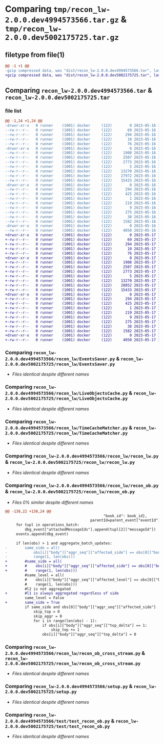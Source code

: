 # Comparing `tmp/recon_lw-2.0.0.dev4994573566.tar.gz` & `tmp/recon_lw-2.0.0.dev5002175725.tar.gz`

## filetype from file(1)

```diff
@@ -1 +1 @@
-gzip compressed data, was "dist/recon_lw-2.0.0.dev4994573566.tar", last modified: Tue May 16 16:48:35 2023, max compression
+gzip compressed data, was "dist/recon_lw-2.0.0.dev5002175725.tar", last modified: Wed May 17 10:32:21 2023, max compression
```

## Comparing `recon_lw-2.0.0.dev4994573566.tar` & `recon_lw-2.0.0.dev5002175725.tar`

### file list

```diff
@@ -1,24 +1,24 @@
-drwxr-xr-x   0 runner    (1001) docker     (122)        0 2023-05-16 16:48:35.000000 recon_lw-2.0.0.dev4994573566/
--rw-r--r--   0 runner    (1001) docker     (122)       69 2023-05-16 16:48:10.000000 recon_lw-2.0.0.dev4994573566/MANIFEST.in
--rw-r--r--   0 runner    (1001) docker     (122)      294 2023-05-16 16:48:35.000000 recon_lw-2.0.0.dev4994573566/PKG-INFO
--rw-r--r--   0 runner    (1001) docker     (122)       10 2023-05-16 16:48:10.000000 recon_lw-2.0.0.dev4994573566/README.md
--rw-r--r--   0 runner    (1001) docker     (122)       76 2023-05-16 16:48:16.000000 recon_lw-2.0.0.dev4994573566/package_info.json
-drwxr-xr-x   0 runner    (1001) docker     (122)        0 2023-05-16 16:48:35.000000 recon_lw-2.0.0.dev4994573566/recon_lw/
--rw-r--r--   0 runner    (1001) docker     (122)     1908 2023-05-16 16:48:10.000000 recon_lw-2.0.0.dev4994573566/recon_lw/EventsSaver.py
--rw-r--r--   0 runner    (1001) docker     (122)     2507 2023-05-16 16:48:10.000000 recon_lw-2.0.0.dev4994573566/recon_lw/LiveObjectsCache.py
--rw-r--r--   0 runner    (1001) docker     (122)     2773 2023-05-16 16:48:10.000000 recon_lw-2.0.0.dev4994573566/recon_lw/TimeCacheMatcher.py
--rw-r--r--   0 runner    (1001) docker     (122)        5 2023-05-16 16:48:10.000000 recon_lw-2.0.0.dev4994573566/recon_lw/__init__.py
--rw-r--r--   0 runner    (1001) docker     (122)    13270 2023-05-16 16:48:10.000000 recon_lw-2.0.0.dev4994573566/recon_lw/recon_lw.py
--rw-r--r--   0 runner    (1001) docker     (122)    27972 2023-05-16 16:48:10.000000 recon_lw-2.0.0.dev4994573566/recon_lw/recon_ob.py
--rw-r--r--   0 runner    (1001) docker     (122)    15433 2023-05-16 16:48:10.000000 recon_lw-2.0.0.dev4994573566/recon_lw/recon_ob_cross_stream.py
-drwxr-xr-x   0 runner    (1001) docker     (122)        0 2023-05-16 16:48:35.000000 recon_lw-2.0.0.dev4994573566/recon_lw.egg-info/
--rw-r--r--   0 runner    (1001) docker     (122)      294 2023-05-16 16:48:35.000000 recon_lw-2.0.0.dev4994573566/recon_lw.egg-info/PKG-INFO
--rw-r--r--   0 runner    (1001) docker     (122)      425 2023-05-16 16:48:35.000000 recon_lw-2.0.0.dev4994573566/recon_lw.egg-info/SOURCES.txt
--rw-r--r--   0 runner    (1001) docker     (122)        1 2023-05-16 16:48:35.000000 recon_lw-2.0.0.dev4994573566/recon_lw.egg-info/dependency_links.txt
--rw-r--r--   0 runner    (1001) docker     (122)      219 2023-05-16 16:48:35.000000 recon_lw-2.0.0.dev4994573566/recon_lw.egg-info/requires.txt
--rw-r--r--   0 runner    (1001) docker     (122)        9 2023-05-16 16:48:35.000000 recon_lw-2.0.0.dev4994573566/recon_lw.egg-info/top_level.txt
--rw-r--r--   0 runner    (1001) docker     (122)      275 2023-05-16 16:48:10.000000 recon_lw-2.0.0.dev4994573566/requirements.txt
--rw-r--r--   0 runner    (1001) docker     (122)       38 2023-05-16 16:48:35.000000 recon_lw-2.0.0.dev4994573566/setup.cfg
--rw-r--r--   0 runner    (1001) docker     (122)     1582 2023-05-16 16:48:10.000000 recon_lw-2.0.0.dev4994573566/setup.py
-drwxr-xr-x   0 runner    (1001) docker     (122)        0 2023-05-16 16:48:35.000000 recon_lw-2.0.0.dev4994573566/test/
--rw-r--r--   0 runner    (1001) docker     (122)     4050 2023-05-16 16:48:10.000000 recon_lw-2.0.0.dev4994573566/test/test_recon_ob.py
+drwxr-xr-x   0 runner    (1001) docker     (122)        0 2023-05-17 10:32:21.000000 recon_lw-2.0.0.dev5002175725/
+-rw-r--r--   0 runner    (1001) docker     (122)       69 2023-05-17 10:31:41.000000 recon_lw-2.0.0.dev5002175725/MANIFEST.in
+-rw-r--r--   0 runner    (1001) docker     (122)      294 2023-05-17 10:32:21.000000 recon_lw-2.0.0.dev5002175725/PKG-INFO
+-rw-r--r--   0 runner    (1001) docker     (122)       10 2023-05-17 10:31:41.000000 recon_lw-2.0.0.dev5002175725/README.md
+-rw-r--r--   0 runner    (1001) docker     (122)       76 2023-05-17 10:32:03.000000 recon_lw-2.0.0.dev5002175725/package_info.json
+drwxr-xr-x   0 runner    (1001) docker     (122)        0 2023-05-17 10:32:21.000000 recon_lw-2.0.0.dev5002175725/recon_lw/
+-rw-r--r--   0 runner    (1001) docker     (122)     1908 2023-05-17 10:31:41.000000 recon_lw-2.0.0.dev5002175725/recon_lw/EventsSaver.py
+-rw-r--r--   0 runner    (1001) docker     (122)     2507 2023-05-17 10:31:41.000000 recon_lw-2.0.0.dev5002175725/recon_lw/LiveObjectsCache.py
+-rw-r--r--   0 runner    (1001) docker     (122)     2773 2023-05-17 10:31:41.000000 recon_lw-2.0.0.dev5002175725/recon_lw/TimeCacheMatcher.py
+-rw-r--r--   0 runner    (1001) docker     (122)        5 2023-05-17 10:31:41.000000 recon_lw-2.0.0.dev5002175725/recon_lw/__init__.py
+-rw-r--r--   0 runner    (1001) docker     (122)    13270 2023-05-17 10:31:41.000000 recon_lw-2.0.0.dev5002175725/recon_lw/recon_lw.py
+-rw-r--r--   0 runner    (1001) docker     (122)    28052 2023-05-17 10:31:41.000000 recon_lw-2.0.0.dev5002175725/recon_lw/recon_ob.py
+-rw-r--r--   0 runner    (1001) docker     (122)    15433 2023-05-17 10:31:41.000000 recon_lw-2.0.0.dev5002175725/recon_lw/recon_ob_cross_stream.py
+drwxr-xr-x   0 runner    (1001) docker     (122)        0 2023-05-17 10:32:21.000000 recon_lw-2.0.0.dev5002175725/recon_lw.egg-info/
+-rw-r--r--   0 runner    (1001) docker     (122)      294 2023-05-17 10:32:21.000000 recon_lw-2.0.0.dev5002175725/recon_lw.egg-info/PKG-INFO
+-rw-r--r--   0 runner    (1001) docker     (122)      425 2023-05-17 10:32:21.000000 recon_lw-2.0.0.dev5002175725/recon_lw.egg-info/SOURCES.txt
+-rw-r--r--   0 runner    (1001) docker     (122)        1 2023-05-17 10:32:21.000000 recon_lw-2.0.0.dev5002175725/recon_lw.egg-info/dependency_links.txt
+-rw-r--r--   0 runner    (1001) docker     (122)      219 2023-05-17 10:32:21.000000 recon_lw-2.0.0.dev5002175725/recon_lw.egg-info/requires.txt
+-rw-r--r--   0 runner    (1001) docker     (122)        9 2023-05-17 10:32:21.000000 recon_lw-2.0.0.dev5002175725/recon_lw.egg-info/top_level.txt
+-rw-r--r--   0 runner    (1001) docker     (122)      275 2023-05-17 10:31:41.000000 recon_lw-2.0.0.dev5002175725/requirements.txt
+-rw-r--r--   0 runner    (1001) docker     (122)       38 2023-05-17 10:32:21.000000 recon_lw-2.0.0.dev5002175725/setup.cfg
+-rw-r--r--   0 runner    (1001) docker     (122)     1582 2023-05-17 10:31:41.000000 recon_lw-2.0.0.dev5002175725/setup.py
+drwxr-xr-x   0 runner    (1001) docker     (122)        0 2023-05-17 10:32:21.000000 recon_lw-2.0.0.dev5002175725/test/
+-rw-r--r--   0 runner    (1001) docker     (122)     4050 2023-05-17 10:31:41.000000 recon_lw-2.0.0.dev5002175725/test/test_recon_ob.py
```

### Comparing `recon_lw-2.0.0.dev4994573566/recon_lw/EventsSaver.py` & `recon_lw-2.0.0.dev5002175725/recon_lw/EventsSaver.py`

 * *Files identical despite different names*

### Comparing `recon_lw-2.0.0.dev4994573566/recon_lw/LiveObjectsCache.py` & `recon_lw-2.0.0.dev5002175725/recon_lw/LiveObjectsCache.py`

 * *Files identical despite different names*

### Comparing `recon_lw-2.0.0.dev4994573566/recon_lw/TimeCacheMatcher.py` & `recon_lw-2.0.0.dev5002175725/recon_lw/TimeCacheMatcher.py`

 * *Files identical despite different names*

### Comparing `recon_lw-2.0.0.dev4994573566/recon_lw/recon_lw.py` & `recon_lw-2.0.0.dev5002175725/recon_lw/recon_lw.py`

 * *Files identical despite different names*

### Comparing `recon_lw-2.0.0.dev4994573566/recon_lw/recon_ob.py` & `recon_lw-2.0.0.dev5002175725/recon_lw/recon_ob.py`

 * *Files 0% similar despite different names*

```diff
@@ -138,22 +138,24 @@
                                             "book_id": book_id},
                                       parentId=parent_event["eventId"])
     for tupl in operations_batch:
         dbg_event["attachedMessageIds"].append(tupl[2]["messageId"])
     events.append(dbg_event)
 
     if len(obs) > 1 and aggregate_batch_updates:
-        same_side = all(
-            obs[i]["body"]["aggr_seq"]["affected_side"] == obs[0]["body"]["aggr_seq"]["affected_side"] for i in
-            range(1, len(obs)))
+        #same_side = all(
+        #    obs[i]["body"]["aggr_seq"]["affected_side"] == obs[0]["body"]["aggr_seq"]["affected_side"] for i in
+        #    range(1, len(obs)))
         #same_level = all(
         #    obs[i]["body"]["aggr_seq"]["affected_level"] == obs[0]["body"]["aggr_seq"]["affected_level"] for i in
         #    range(1, len(obs)))
         #l2 is not aggregated
+        #l1 is always aggregated regardless of side
         same_level = False
+        same_side = True
         if same_side and obs[0]["body"]["aggr_seq"]["affected_side"] != "na":
             skip_top = 0
             skip_aggr = 0
             for i in range(len(obs) - 1):
                 if obs[i]["body"]["aggr_seq"]["top_delta"] == 1:
                     skip_top += 1
                 obs[i]["body"]["aggr_seq"]["top_delta"] = 0
```

### Comparing `recon_lw-2.0.0.dev4994573566/recon_lw/recon_ob_cross_stream.py` & `recon_lw-2.0.0.dev5002175725/recon_lw/recon_ob_cross_stream.py`

 * *Files identical despite different names*

### Comparing `recon_lw-2.0.0.dev4994573566/setup.py` & `recon_lw-2.0.0.dev5002175725/setup.py`

 * *Files identical despite different names*

### Comparing `recon_lw-2.0.0.dev4994573566/test/test_recon_ob.py` & `recon_lw-2.0.0.dev5002175725/test/test_recon_ob.py`

 * *Files identical despite different names*


